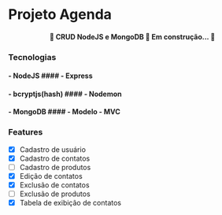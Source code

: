 # Projeto Agenda
<h4 align="center"> 
	🚧  CRUD NodeJS e MongoDB 🚀 Em construção...  🚧
</h4>


### Tecnologias
#### - NodeJS #### - Express
#### - bcryptjs(hash) #### - Nodemon
#### - MongoDB #### - Modelo - MVC

### Features

- [x] Cadastro de usuário
- [x] Cadastro de contatos
- [ ] Cadastro de produtos
- [x] Edição de contatos
- [x] Exclusão de contatos
- [ ] Exclusão de produtos
- [x] Tabela de exibição de contatos
